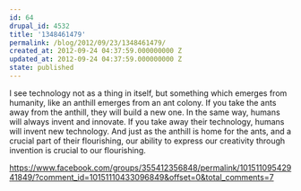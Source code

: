 ```yaml
---
id: 64
drupal_id: 4532
title: '1348461479'
permalink: /blog/2012/09/23/1348461479/
created_at: 2012-09-24 04:37:59.000000000 Z
updated_at: 2012-09-24 04:37:59.000000000 Z
state: published
---
```

I see technology not as a thing in itself, but something which emerges from humanity, like an anthill emerges from an ant colony. If you take the ants away from the anthill, they will build a new one. In the same way, humans will always invent and innovate. If you take away their technology, humans will invent new technology. And just as the anthill is home for the ants, and a crucial part of their flourishing, our ability to express our creativity through invention is crucial to our flourishing.

https://www.facebook.com/groups/355412356848/permalink/10151109542941849/?comment_id=10151110433096849&offset=0&total_comments=7
